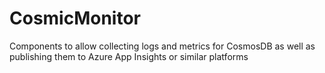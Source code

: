 # CosmicMonitor
Components to allow collecting logs and metrics for CosmosDB as well as publishing them to Azure App Insights or similar platforms
